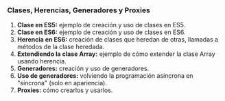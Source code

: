 ### Clases, Herencias, Generadores y Proxies
1. **Clase en ES5:** ejemplo de creación y uso de clases en ES5.
2. **Clase en ES6:** ejemplo de creación y uso de clases en ES6.
3. **Herencia en ES6:** creación de clases que heredan de otras, llamadas a métodos de la clase heredada.
4. **Extendiendo la clase Array:** ejemplo de cómo extender la clase Array usando herencia.
5. **Generadores:** creación y uso de generadores.
6. **Uso de generadores:** volviendo la programación asíncrona en "síncrona" (solo en apariencia).
7. **Proxies:** cómo crearlos y usarlos.
